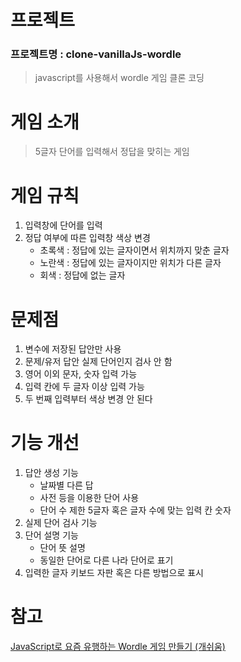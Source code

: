 # 프로젝트
### 프로젝트명 : clone-vanillaJs-wordle
> javascript를 사용해서 wordle 게임 클론 코딩

# 게임 소개
> 5글자 단어를 입력해서 정답을 맞히는 게임

# 게임 규칙
1. 입력창에 단어를 입력
2. 정답 여부에 따른 입력창 색상 변경
    - 초록색 : 정답에 있는 글자이면서 위치까지 맞춘 글자
    - 노란색 : 정답에 있는 글자이지만 위치가 다른 글자
    - 회색 : 정답에 없는 글자

# 문제점
1. 변수에 저장된 답안만 사용
2. 문제/유저 답안 실제 단어인지 검사 안 함
3. 영어 이외 문자, 숫자 입력 가능
4. 입력 칸에 두 글자 이상 입력 가능
5. 두 번째 입력부터 색상 변경 안 된다

# 기능 개선
1. 답안 생성 기능
    - 날짜별 다른 답
    - 사전 등을 이용한 단어 사용
    - 단어 수 제한 5글자 혹은 글자 수에 맞는 입력 칸 숫자
2. 실제 단어 검사 기능
3. 단어 설명 기능
    - 단어 뜻 설명
    - 동일한 단어로 다른 나라 단어로 표기
4. 입력한 글자 키보드 자판 혹은 다른 방법으로 표시

# 참고
[JavaScript로 요즘 유행하는 Wordle 게임 만들기 (개쉬움)](https://www.youtube.com/watch?v=npvrAzxgTOQ)